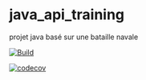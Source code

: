 # java_api_training
projet java basé sur une bataille navale

[![Build](https://github.com/Masckadeur/java_api_training/actions/workflows/build.yml/badge.svg)](https://github.com/Masckadeur/java_api_training/actions/workflows/build.yml)

[![codecov](https://codecov.io/gh/Masckadeur/java_api_training/branch/main/graph/badge.svg?token=VSS6WG9ELP)](https://codecov.io/gh/Masckadeur/java_api_training)
